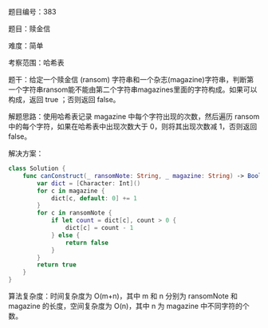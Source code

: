 题目编号：383

题目：赎金信

难度：简单

考察范围：哈希表

题干：给定一个赎金信 (ransom) 字符串和一个杂志(magazine)字符串，判断第一个字符串ransom能不能由第二个字符串magazines里面的字符构成。如果可以构成，返回 true ；否则返回 false。

解题思路：使用哈希表记录 magazine 中每个字符出现的次数，然后遍历 ransom 中的每个字符，如果在哈希表中出现次数大于 0，则将其出现次数减 1，否则返回 false。

解决方案：

```swift
class Solution {
    func canConstruct(_ ransomNote: String, _ magazine: String) -> Bool {
        var dict = [Character: Int]()
        for c in magazine {
            dict[c, default: 0] += 1
        }
        for c in ransomNote {
            if let count = dict[c], count > 0 {
                dict[c] = count - 1
            } else {
                return false
            }
        }
        return true
    }
}
```

算法复杂度：时间复杂度为 O(m+n)，其中 m 和 n 分别为 ransomNote 和 magazine 的长度，空间复杂度为 O(n)，其中 n 为 magazine 中不同字符的个数。